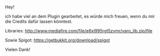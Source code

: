 Hey!

ich habe viel an dem Plugin gearbeitet, es würde mich freuen, wenn du mir die Credits dafür lassen könntest.

Libraries: http://www.mediafire.com/file/e6xl995rgt5zvmr/varo_lib.zip/file

Sowie Spigot: https://getbukkit.org/download/spigot

Vielen Dank!
